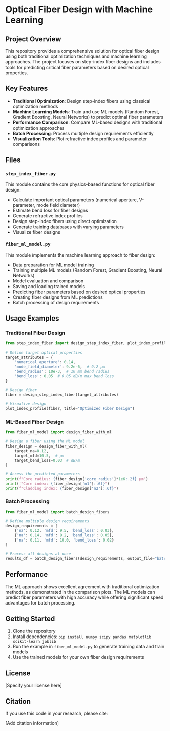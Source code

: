 # Optical Fiber Design with Machine Learning

## Project Overview

This repository provides a comprehensive solution for optical fiber design using both traditional optimization techniques and machine learning approaches. The project focuses on step-index fiber designs and includes tools for predicting critical fiber parameters based on desired optical properties.

## Key Features

- **Traditional Optimization**: Design step-index fibers using classical optimization methods
- **Machine Learning Models**: Train and use ML models (Random Forest, Gradient Boosting, Neural Networks) to predict optimal fiber parameters
- **Performance Comparison**: Compare ML-based designs with traditional optimization approaches
- **Batch Processing**: Process multiple design requirements efficiently
- **Visualization Tools**: Plot refractive index profiles and parameter comparisons

## Files

### `step_index_fiber.py`

This module contains the core physics-based functions for optical fiber design:

- Calculate important optical parameters (numerical aperture, V-parameter, mode field diameter)
- Estimate bend loss for fiber designs
- Generate refractive index profiles
- Design step-index fibers using direct optimization
- Generate training databases with varying parameters
- Visualize fiber designs

### `fiber_ml_model.py`

This module implements the machine learning approach to fiber design:

- Data preparation for ML model training
- Training multiple ML models (Random Forest, Gradient Boosting, Neural Networks)
- Model evaluation and comparison
- Saving and loading trained models
- Predicting fiber parameters based on desired optical properties
- Creating fiber designs from ML predictions
- Batch processing of design requirements

## Usage Examples

### Traditional Fiber Design

```python
from step_index_fiber import design_step_index_fiber, plot_index_profile

# Define target optical properties
target_attributes = {
    'numerical_aperture': 0.14,
    'mode_field_diameter': 9.2e-6,  # 9.2 µm
    'bend_radius': 10e-3,  # 10 mm bend radius
    'bend_loss': 0.05  # 0.05 dB/m max bend loss
}

# Design fiber
fiber = design_step_index_fiber(target_attributes)

# Visualize design
plot_index_profile(fiber, title="Optimized Fiber Design")
```

### ML-Based Fiber Design

```python
from fiber_ml_model import design_fiber_with_ml

# Design a fiber using the ML model
fiber_design = design_fiber_with_ml(
    target_na=0.12,
    target_mfd=10.5,  # µm
    target_bend_loss=0.03  # dB/m
)

# Access the predicted parameters
print(f"Core radius: {fiber_design['core_radius']*1e6:.2f} µm")
print(f"Core index: {fiber_design['n1']:.6f}")
print(f"Cladding index: {fiber_design['n2']:.6f}")
```

### Batch Processing

```python
from fiber_ml_model import batch_design_fibers

# Define multiple design requirements
design_requirements = [
    {'na': 0.12, 'mfd': 9.5, 'bend_loss': 0.03},
    {'na': 0.14, 'mfd': 8.2, 'bend_loss': 0.05},
    {'na': 0.11, 'mfd': 10.0, 'bend_loss': 0.02}
]

# Process all designs at once
results_df = batch_design_fibers(design_requirements, output_file="batch_results.csv")
```

## Performance

The ML approach shows excellent agreement with traditional optimization methods, as demonstrated in the comparison plots. The ML models can predict fiber parameters with high accuracy while offering significant speed advantages for batch processing.

## Getting Started

1. Clone the repository
2. Install dependencies: `pip install numpy scipy pandas matplotlib scikit-learn joblib`
3. Run the example in `fiber_ml_model.py` to generate training data and train models
4. Use the trained models for your own fiber design requirements

## License

[Specify your license here]

## Citation

If you use this code in your research, please cite:

[Add citation information]
